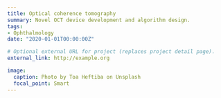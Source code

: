 ```yaml
---
title: Optical coherence tomography 
summary: Novel OCT device development and algorithm design.
tags:
- Ophthalmology
date: "2020-01-01T00:00:00Z"

# Optional external URL for project (replaces project detail page).
external_link: http://example.org

image:
  caption: Photo by Toa Heftiba on Unsplash
  focal_point: Smart
---
```

